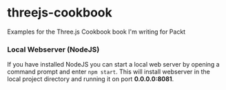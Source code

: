 threejs-cookbook
================

Examples for the Three.js Cookbook book I'm writing for Packt

### Local Webserver (NodeJS)
If you have installed NodeJS you can start a local web server by opening a command prompt and enter `npm start`. This will
install webserver in the local project directory and running it on port **0.0.0.0:8081**.

